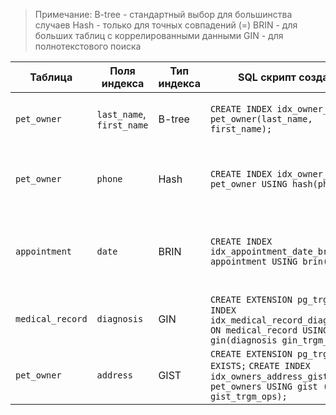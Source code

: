 > Примечание:
> B-tree - стандартный выбор для большинства случаев
> Hash - только для точных совпадений (=)
> BRIN - для больших таблиц с коррелированными данными
> GIN - для полнотекстового поиска

| Таблица          | Поля индекса                     | Тип индекса       | SQL скрипт создания                          | Обоснование                                                                 |
|------------------|----------------------------------|-------------------|----------------------------------------------|-----------------------------------------------------------------------------|
| `pet_owner`      | `last_name`, `first_name`        | B-tree            | ``` CREATE INDEX idx_owner_name ON pet_owner(last_name, first_name); ``` | Ускоряет поиск владельцев по ФИО                                           |
| `pet_owner`      | `phone`                          | Hash              | ``` CREATE INDEX idx_owner_phone ON pet_owner USING hash(phone); ```     | Быстрый поиск по телефону (UNIQUE уже есть)                                |                                                  |
| `appointment`    | `date`                           | BRIN              | ``` CREATE INDEX idx_appointment_date_brin ON appointment USING brin(date); ```| Оптимально для диапазонов дат (если много записей)                        |
| `medical_record`        | `diagnosis`             | GIN            | ``` CREATE EXTENSION pg_trgm; ``` ``` CREATE INDEX idx_medical_record_diagnosis_gin ON medical_record USING gin(diagnosis gin_trgm_ops); ```| Текстовый поиск по диагнозам                                             |
| `pet_owner`        | `address`             | GIST            | ``` CREATE EXTENSION pg_trgm IF NOT EXISTS; ``` ```CREATE INDEX idx_owners_address_gist ON pet_owners USING gist (address gist_trgm_ops); ```| Текстовый поиск по адресам с опечатками                                             |
